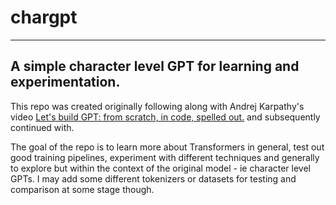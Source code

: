# chargpt

---

## A simple character level GPT for learning and experimentation. 

This repo was created originally following along with Andrej Karpathy's video [Let's build GPT: from scratch, in code, spelled out.](https://www.youtube.com/watch?v=kCc8FmEb1nY) and subsequently continued with. 

The goal of the repo is to learn more about Transformers in general, test out good training pipelines, experiment with different techniques and generally to explore but within the context of the original model - ie character level GPTs. I may add some different tokenizers or datasets for testing and comparison at some stage though.
